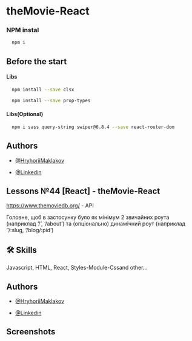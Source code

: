 
# theMovie-React

### NPM instal

```bash
  npm i
```

## Before the start

#### Libs
```bash
  npm install --save clsx
```
```bash
  npm install --save prop-types
```
#### Libs(Optional)
```bash
  npm i sass query-string swiper@6.8.4 --save react-router-dom
```
## Authors

- [@HryhoriiMaklakov](https://github.com/GregoryMaklakov)

- [@Linkedin](https://www.linkedin.com/in/grigory-maklakov-331a641ba/)




## Lessons №44 [React] - theMovie-React

https://www.themoviedb.org/  - API


Головне, щоб в застосунку було як мінімум 2 звичайних роута (наприклад ‘/’, ‘/about’) та (опціонально) динамічний роут (наприклад ‘’/:slug, ‘/blog/:pid’) 



## 🛠 Skills
Javascript, HTML, React, Styles-Module-Cssand other...


## Authors

- [@HryhoriiMaklakov](https://github.com/GregoryMaklakov)

- [@Linkedin](https://www.linkedin.com/in/grigory-maklakov-331a641ba/)
## Screenshots

